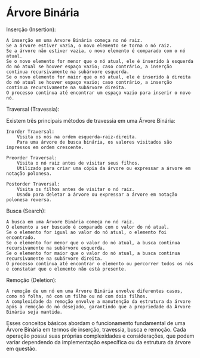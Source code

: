 # Árvore Binária

Inserção (Insertion):

    A inserção em uma Árvore Binária começa no nó raiz.
    Se a árvore estiver vazia, o novo elemento se torna o nó raiz.
    Se a árvore não estiver vazia, o novo elemento é comparado com o nó atual.
    Se o novo elemento for menor que o nó atual, ele é inserido à esquerda do nó atual se houver espaço vazio; caso contrário, a inserção continua recursivamente na subárvore esquerda.
    Se o novo elemento for maior que o nó atual, ele é inserido à direita do nó atual se houver espaço vazio; caso contrário, a inserção continua recursivamente na subárvore direita.
    O processo continua até encontrar um espaço vazio para inserir o novo nó.

Traversal (Travessia):

Existem três principais métodos de travessia em uma Árvore Binária:

    Inorder Traversal:
        Visita os nós na ordem esquerda-raiz-direita.
        Para uma árvore de busca binária, os valores visitados são impressos em ordem crescente.

    Preorder Traversal:
        Visita o nó raiz antes de visitar seus filhos.
        Utilizado para criar uma cópia da árvore ou expressar a árvore em notação polonesa.

    Postorder Traversal:
        Visita os filhos antes de visitar o nó raiz.
        Usado para deletar a árvore ou expressar a árvore em notação polonesa reversa.

Busca (Search):

    A busca em uma Árvore Binária começa no nó raiz.
    O elemento a ser buscado é comparado com o valor do nó atual.
    Se o elemento for igual ao valor do nó atual, o elemento foi encontrado.
    Se o elemento for menor que o valor do nó atual, a busca continua recursivamente na subárvore esquerda.
    Se o elemento for maior que o valor do nó atual, a busca continua recursivamente na subárvore direita.
    O processo continua até encontrar o elemento ou percorrer todos os nós e constatar que o elemento não está presente.

Remoção (Deletion):

    A remoção de um nó em uma Árvore Binária envolve diferentes casos, como nó folha, nó com um filho ou nó com dois filhos.
    A complexidade da remoção envolve a manutenção da estrutura da árvore após a remoção do nó desejado, garantindo que a propriedade da Árvore Binária seja mantida.

Esses conceitos básicos abordam o funcionamento fundamental de uma Árvore Binária em termos de inserção, travessia, busca e remoção. Cada operação possui suas próprias complexidades e considerações, que podem variar dependendo da implementação específica ou da estrutura da árvore em questão.


